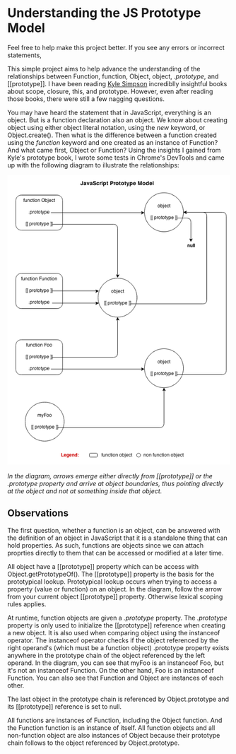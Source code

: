 Understanding the JS Prototype Model
=============================

Feel free to help make this project better. If you see any errors or incorrect statements, 

This simple project aims to help advance the understanding of the relationships between Function, function, Object, object, *.prototype*, and [[prototype]]. I have been reading [Kyle Simpson](https://github.com/getify/You-Dont-Know-JS) incrediblly insightful books about scope, closure, this, and prototype. However, even after reading those books, there were still a few nagging questions. 

You may have heard the statement that in JavaScript, everything is an object. But is a function declaration also an object. We know about creating object using either object literal notation, using the *new* keyword, or Object.create(). Then what is the difference between a function created using the *function* keyword and one created as an instance of Function? And what came first, Object or Function? Using the insights I gained from Kyle's prototype book, I wrote some tests in Chrome's DevTools and came up with the following diagram to illustrate the relationships: 

![JavaScript Prototype Model](https://github.com/udeleng/understand-js-prototype-model/raw/master/images/javascript_prototype_model.png)

*In the diagram, arrows emerge either directly from [[prototype]] or the .prototype property and arrive at object boundaries, thus pointing directly at the object and not at something inside that object.*

## Observations

The first question, whether a function is an object, can be answered with the definition of an object in JavaScript that it is a standalone thing that can hold properties. As such, functions are objects since we can attach proprties directly to them that can be accessed or modified at a later time.

All object have a [[prototype]] property which can be access with Object.getPrototypeOf(). The [[prototype]] property is the basis for the prototypical lookup. Prototypical lookup occurs when trying to access a property (value or function) on an object. In the diagram, follow the arrow from your current object [[prototype]] property. Otherwise lexical scoping rules applies. 

At runtime, function objects are given a *.prototype* property. The *.prototype* property is only used to initialize the [[prototype]] reference when creating a new object. It is also used when comparing object using the instanceof operator. The instanceof operator checks if the object referenced by the right operand's (which must be a function object) .prototype property exists anywhere in the prototype chain of the object referenced by the left operand. In the diagram, you can see that myFoo is an instanceof Foo, but it's not an instanceof Function. On the other hand, Foo is an instanceof Function. You can also see that Function and Object are instances of each other.

The last object in the prototype chain is referenced by Object.prototype and its [[prototype]] reference is set to null.

All functions are instances of Function, including the Object function. And the Function function is an instance of itself. All function objects and all non-function object are also instances of Object because their prototype chain follows to the object referenced by Object.prototype.



